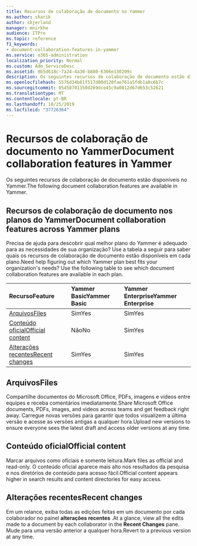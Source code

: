 ```yaml
---
title: Recursos de colaboração de documento no Yammer
ms.author: sharik
author: skjerland
manager: mnirkhe
audience: ITPro
ms.topic: reference
f1_keywords:
- document-collaboration-features-in-yammer
ms.service: o365-administration
localization_priority: Normal
ms.custom: Adm_ServiceDesc
ms.assetid: 9b5d618c-7a24-4a30-b880-6306e130209c
description: Os seguintes recursos de colaboração de documento estão disponíveis no Yammer.
ms.openlocfilehash: 5576d34b81f517d00d120fae761a5fdb1a0c6b7c
ms.sourcegitcommit: 05458701350d269dce45c9a0812d67d653c52621
ms.translationtype: MT
ms.contentlocale: pt-BR
ms.lasthandoff: 10/25/2019
ms.locfileid: "37726364"
---
```

# <a name="document-collaboration-features-in-yammer"></a><span data-ttu-id="4ea31-103">Recursos de colaboração de documento no Yammer</span><span class="sxs-lookup"><span data-stu-id="4ea31-103">Document collaboration features in Yammer</span></span>

<span data-ttu-id="4ea31-104">Os seguintes recursos de colaboração de documento estão disponíveis no Yammer.</span><span class="sxs-lookup"><span data-stu-id="4ea31-104">The following document collaboration features are available in Yammer.</span></span>
  
## <a name="document-collaboration-features-across-yammer-plans"></a><span data-ttu-id="4ea31-105">Recursos de colaboração de documento nos planos do Yammer</span><span class="sxs-lookup"><span data-stu-id="4ea31-105">Document collaboration features across Yammer plans</span></span>

<span data-ttu-id="4ea31-p101">Precisa de ajuda para descobrir qual melhor plano do Yammer é adequado para as necessidades de sua organização? Use a tabela a seguir para saber quais os recursos de colaboração de documento estão disponíveis em cada plano.</span><span class="sxs-lookup"><span data-stu-id="4ea31-p101">Need help figuring out which Yammer plan best fits your organization's needs? Use the following table to see which document collaboration features are available in each plan.</span></span>
  
|<span data-ttu-id="4ea31-108">**Recurso**</span><span class="sxs-lookup"><span data-stu-id="4ea31-108">**Feature**</span></span>|<span data-ttu-id="4ea31-109">**Yammer Basic**</span><span class="sxs-lookup"><span data-stu-id="4ea31-109">**Yammer Basic**</span></span>|<span data-ttu-id="4ea31-110">**Yammer Enterprise**</span><span class="sxs-lookup"><span data-stu-id="4ea31-110">**Yammer Enterprise**</span></span>|
|:-----|:-----|:-----|
|[<span data-ttu-id="4ea31-111">Arquivos</span><span class="sxs-lookup"><span data-stu-id="4ea31-111">Files</span></span>](document-collaboration-features-in-yammer.md#files) <br/> |<span data-ttu-id="4ea31-112">Sim</span><span class="sxs-lookup"><span data-stu-id="4ea31-112">Yes</span></span>  <br/> |<span data-ttu-id="4ea31-113">Sim</span><span class="sxs-lookup"><span data-stu-id="4ea31-113">Yes</span></span>  <br/> |
|[<span data-ttu-id="4ea31-114">Conteúdo oficial</span><span class="sxs-lookup"><span data-stu-id="4ea31-114">Official content</span></span>](document-collaboration-features-in-yammer.md#official-content) <br/> |<span data-ttu-id="4ea31-115">Não</span><span class="sxs-lookup"><span data-stu-id="4ea31-115">No</span></span>  <br/> |<span data-ttu-id="4ea31-116">Sim</span><span class="sxs-lookup"><span data-stu-id="4ea31-116">Yes</span></span>  <br/> |
|[<span data-ttu-id="4ea31-117">Alterações recentes</span><span class="sxs-lookup"><span data-stu-id="4ea31-117">Recent changes</span></span>](document-collaboration-features-in-yammer.md#recent-changes) <br/> |<span data-ttu-id="4ea31-118">Sim</span><span class="sxs-lookup"><span data-stu-id="4ea31-118">Yes</span></span>  <br/> |<span data-ttu-id="4ea31-119">Sim</span><span class="sxs-lookup"><span data-stu-id="4ea31-119">Yes</span></span>  <br/> |

## <a name="files"></a><span data-ttu-id="4ea31-120">Arquivos</span><span class="sxs-lookup"><span data-stu-id="4ea31-120">Files</span></span>

<span data-ttu-id="4ea31-121">Compartilhe documentos do Microsoft Office, PDFs, imagens e vídeos entre equipes e receba comentários imediatamente.</span><span class="sxs-lookup"><span data-stu-id="4ea31-121">Share Microsoft Office documents, PDFs, images, and videos across teams and get feedback right away.</span></span> <span data-ttu-id="4ea31-122">Carregue novas versões para garantir que todos visualizem a última versão e acesse as versões antigas a qualquer hora.</span><span class="sxs-lookup"><span data-stu-id="4ea31-122">Upload new versions to ensure everyone sees the latest draft and access older versions at any time.</span></span>
  
## <a name="official-content"></a><span data-ttu-id="4ea31-123">Conteúdo oficial</span><span class="sxs-lookup"><span data-stu-id="4ea31-123">Official content</span></span>

<span data-ttu-id="4ea31-124">Marcar arquivos como oficiais e somente leitura.</span><span class="sxs-lookup"><span data-stu-id="4ea31-124">Mark files as official and read-only.</span></span> <span data-ttu-id="4ea31-125">O conteúdo oficial aparece mais alto nos resultados da pesquisa e nos diretórios de conteúdo para acesso fácil.</span><span class="sxs-lookup"><span data-stu-id="4ea31-125">Official content appears higher in search results and content directories for easy access.</span></span>

## <a name="recent-changes"></a><span data-ttu-id="4ea31-126">Alterações recentes</span><span class="sxs-lookup"><span data-stu-id="4ea31-126">Recent changes</span></span>

<span data-ttu-id="4ea31-127">Em um relance, exiba todas as edições feitas em um documento por cada colaborador no painel **alterações recentes** .</span><span class="sxs-lookup"><span data-stu-id="4ea31-127">At a glance, view all the edits made to a document by each collaborator in the **Recent Changes** pane.</span></span> <span data-ttu-id="4ea31-128">Mude para uma versão anterior a qualquer hora.</span><span class="sxs-lookup"><span data-stu-id="4ea31-128">Revert to a previous version at any time.</span></span>
  